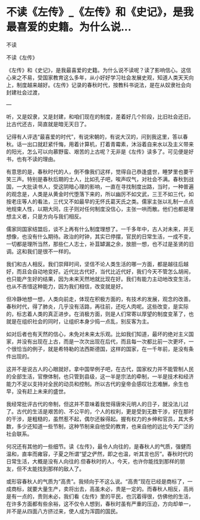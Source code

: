 # 不读《左传》_《左传》和《史记》，是我最喜爱的史籍。为什么说...

不读

不读《左传》

《左传》和《史记》，是我最喜爱的史籍。为什么说不读呢？读了影响信心。这信心来之不易，受国家教育这么多年，从小好好学习社会发展史观，知道人类天天向上，制度越来越好。《左传》记录的春秋时代，按教科书说法，是在从奴隶社会向封建社会过渡，

—

听，又是奴隶，又是封建，和咱们现在的制度，差着好几个阶段，比旧社会还旧，比古代还古，简直就是暗无天日了。

记得有人评选“最喜爱的时代”，有说宋朝的，有说大汉的，问到我这里，答以春秋。话一出口就赶紧忏悔，用着计算机，打着青霉素，沐浴着自来水以及主义带来的阳光，怎么可以向慕野蛮、艰苦的上古呢？无非是《左传》读多了。可见便是好书，也有不读的理由。

有意思的是，春秋时代的人，倒不像我们这样，觉得自己恭逢盛世，睡梦里也要干笑三声。特别是春秋后期的士人，比如孔子吧，唉声叹气，对社会不满。春秋到战国，一大批读书人，受这阴暗心理的影响，一直在寻找制度出路，当时，一种普遍的观念是，人类是从黄金时代堕落下来的，所以幽厉不如文武，三王不如三代，如按老庄等人的看法，三代又不如最早的无怀氏葛天氏之类。儒家主张以礼制一点点地规束人性，以期大同，庄子则对任何制度没信心，主张一哄而散。他们也都是理想主义者，只是方向与我们相反。

儒家同国家结盟后，谈不上再有什么制度理想了。一千多年中，古人对未来，并无想像，也没有什么期待。政治的时钟，其实已停摆，官民的日常生活，一成不变，一切都是理所当然，那些仁人志士，补苴罅漏之余，放胆一想，也不过是圣贤的旧调。这和我们是很不一样的。

我们和古人相反。我们崇拜时间，坚信不论人类生活的哪一方面，都是越往后越好，而且会自动地变好。近代比古代好，当代比近代好，我们今天不管怎么胡闹，也只能产生好的结果，因为未来天然地就比现在好。我们有能力主动地改变生活，也从不吝惜这种能力，因为我们相信，改变就是好。

但冷静地想一想，人类向前走，体现在积极方面的，有技术的发展，观念的改善。春秋时代，得了肺炎，几乎没有活路，再往前，还吃人肉呢。这些改变，是实际的，标志着人类的真正进步。在消极方面，则是人们常寄以厚望的制度变革了，也就是在组织社会的同时，让组织本身少捣一点乱，别反客为主。

如对后者也有天然的信心，未免对未来太乐观。比如我们知道，最坏的绝对主义国家，并没有出现在上古，而是一次次出现在后代，而且每一次都比前一次更坏，一个很恰当的例子，就是希特勒的法西斯德国，这样的国家，在一千年前，是没有条件出现的。

这并不是说古人的心眼就好。拿中国举例子吧，在古代，国家权力并不能管制人民的全部生活，官僚体制，也只管到县级，这一半是宗法的牵制，一半是技术和经济能力不足以支持对全民的动员和控制。所以古代的皇帝会感叹壮志难酬，余生也早，没有赶上未来的盛世。

我经常批评古代的帝制，但这并不意味着我觉得唐宋元明人的日子，就没法儿过了。古代的生活是艰苦的、不公平的，个人的权利，更是受到无数干涉，好在那时的干涉，是粗糙的，虽然惹不起，偶尔还躲得起。握有权力的乡绅和官员，其大多数，多少还知道一些节制，这种节制来自他受的教育，也来自他的远比今天广泛的社会联系。

何况还有其他的一些细节。读《左传》，最令人向往的，是春秋人的气质，强健而温和，直率而雍容，子夏之所谓“望之俨然，即之也温，听其言也厉”。春秋时代的日常生活，大概是没有人向往的.但春秋时的人，今天，也许你能找到那样的朋友，但不太能找到那样的敌人了。

或形容春秋人的气质为“高贵”。我倾向于不这么说。“高贵”现在已经是商标了，一成商标，就要大量生产，卖将出去，高虽未必，贵是一定的。而春秋人相反，高尚是有一点的，贵则未必，我们看《左传》里的平民，也沉着得很，仿佛他的生活，在许多方面都有些余裕，这不仅令人想到，春秋时虽有严重的压迫，方向却单一，并不是从四面八方挤过来，使人成为浑圆的国民。